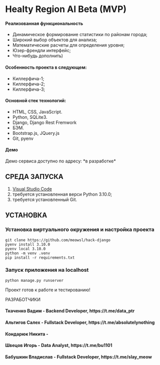
# Healty Region AI Beta (MVP)

<h4>Реализованная функциональность</h4>
<ul>
    <li>Динамическое формирование статистики по районам города;</li>
    <li>Широкий выбор объектов для анализа;</li>
    <li>Математические расчеты для определения уровня;</li>
    <li>Юзер-френдли интерфейс;</li>
    <li>Что-нибудь дополнить)</li>
</ul> 
<h4>Особенность проекта в следующем:</h4>
<ul>
 <li>Киллерфича-1;</li>
 <li>Киллерфича-2;</li>
 <li>Киллерфича-3;</li>  
 </ul>
 <h4>Основной стек технологий:</h4>
<ul>
	<li>HTML, CSS, JavaScript.</li>
	<li>Python, SQLite3.</li>
	<li>Django, Django Rest Fremwork</li>
	<li>БЭМ.</li>
	<li>Bootstrap.js, JQuery.js</li>
	<li>Git, pyenv</li>
 </ul>
 <h4>Демо</h4>
<p>Демо сервиса доступно по адресу: *в разработке* </p>

СРЕДА ЗАПУСКА
------------
1) <a href="https://code.visualstudio.com/">Visual Studio Code</a>
2) требуется установленная верси Python 3.10.0;
3) требуется установленный Git.

УСТАНОВКА
------------

### Установка виртуального окружения и настройка проекта
~~~
git clone https://github.com/meowsl/hack-django
pyenv install 3.10.0
pyenv local 3.10.0
python -m venv .venv
pip install -r requirements.txt
~~~

### Запуск приложения на localhost
~~~
python manage.py runserver
~~~

Проект готов к работе и тестированию!

РАЗРАБОТЧИКИ
<h4>Ткаченко Вадим - Backend Developer, https://t.me/data_ptr</h4>
<h4>Альтигов Салех - Fullstack Developer, https://t.me/absoluteIynothing</h4>
<h4>Кондарюк Никита - </h4>
<h4>Швецов Игорь - Data Analyst, https://t.me/bu1101</h4>
<h4>Бабушкин Владислав - Fullstack Developer, https://t.me/slay_meow</h4>
